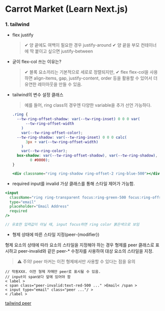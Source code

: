# Carrot Market (Learn Next.js)

### 1. tailwind

- flex justify

  > ✔ 양 끝에도 여백이 필요한 경우 justify-around
  > ✔ 양 끝을 부모 컨테이너에 딱 붙이고 싶으면 justify-between

- 굳이 flex-col 쓰는 이유는?

  > ✔ 블록 요소끼리는 기본적으로 세로로 정렬되지만,
  > ✔ flex flex-col을 사용하면 align-items, gap, justify-content, order 등을 활용할 수 있어서 더 유연한 레이아웃을 만들 수 있음.

- tailwind의 변수 설정 클래스

  > 예를 들어, ring class의 경우엔 다양한 variable을 추가 선언 가능하다.

  ```css
  .ring {
    --tw-ring-offset-shadow: var(--tw-ring-inset) 0 0 0 var(
        --tw-ring-offset-width
      )
      var(--tw-ring-offset-color);
    --tw-ring-shadow: var(--tw-ring-inset) 0 0 0 calc(
        3px + var(--tw-ring-offset-width)
      )
      var(--tw-ring-color);
    box-shadow: var(--tw-ring-offset-shadow), var(--tw-ring-shadow), var(--tw-shadow, 0
          0 #0000);
  }
  ```

  ```jsx
  <div classname="ring ring-shadow ring-offset-2 ring-blue-500"></div>
  ```

- required input를 invalid 가상 클래스를 통해 스타일 제어가 가능함.

```jsx
<input
  className="ring ring-transparent focus:ring-green-500 focus:ring-offset-2  invalid:focus:ring-red-500 peer"
  type="email"
  placeholder="Email Address"
  required
/>

// 유효한 입력값이 아닐 때, input focus하면 ring color 붉은색으로 보임
```

- 형제 상태에 따른 스타일 지정(peer-{modifier})

형제 요소의 상태에 따라 요소의 스타일을 지정해야 하는 경우 형제를 peer 클래스로 표시하고 peer-invalid와 같은 peer-\* 수정자를 사용하여 대상 요소의 스타일을 지정.

> ⚠️ 주의!
> peer 마커는 이전 형제에서만 사용할 수 있다는 점을 유의

```
// 작동XXX. 이전 형제 자매만 peer로 표시될 수 있음.
// input이 span보다 앞에 있어야 함
< label >
< span class="peer-invalid:text-red-500 ..." >Email< /span >
< input type="email" class="peer ..."/ >
< /label >
```

[tailwind peer](https://tailwindcss.com/docs/hover-focus-and-other-states#styling-based-on-sibling-state)
